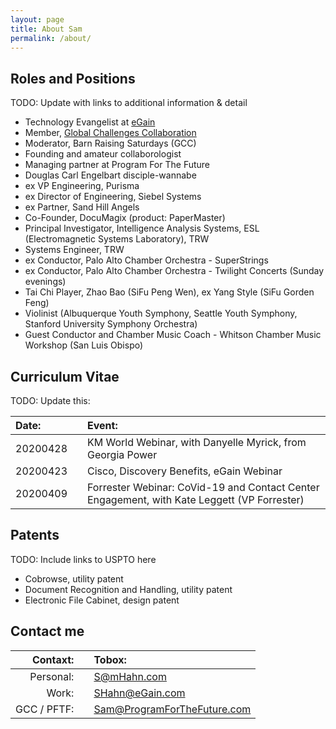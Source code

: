```yaml
---
layout: page
title: About Sam
permalink: /about/
---
```


## Roles and Positions
TODO: Update with links to additional information & detail
* Technology Evangelist at [eGain](http://egain.com)
* Member, [Global Challenges Collaboration](https://www.facebook.com/groups/GlobalChallengesCollaboration/)
* Moderator, Barn Raising Saturdays (GCC)
* Founding and amateur collaborologist
* Managing partner at Program For The Future
* Douglas Carl Engelbart disciple-wannabe
* ex VP Engineering, Purisma
* ex Director of Engineering, Siebel Systems
* ex Partner, Sand Hill Angels
* Co-Founder, DocuMagix (product: PaperMaster)
* Principal Investigator, Intelligence Analysis Systems, ESL (Electromagnetic Systems Laboratory), TRW
* Systems Engineer, TRW
* ex Conductor, Palo Alto Chamber Orchestra - SuperStrings
* ex Conductor, Palo Alto Chamber Orchestra - Twilight Concerts (Sunday evenings)
* Tai Chi Player, Zhao Bao (SiFu Peng Wen), ex Yang Style (SiFu Gorden Feng)
* Violinist (Albuquerque Youth Symphony, Seattle Youth Symphony, Stanford University Symphony Orchestra)
* Guest Conductor and Chamber Music Coach - Whitson Chamber Music Workshop (San Luis Obispo)

## Curriculum Vitae

TODO: Update this:

| **Date:** | | **Event:** |
|:---|---|:---|
| 20200428 | | KM World Webinar, with Danyelle Myrick, from Georgia Power |
| 20200423 | | Cisco, Discovery Benefits, eGain Webinar |
| 20200409 | | Forrester Webinar: CoVid-19 and Contact Center Engagement, with Kate Leggett (VP Forrester) |

## Patents

TODO: Include links to USPTO here

* Cobrowse, utility patent
* Document Recognition and Handling, utility patent
* Electronic File Cabinet, design patent

## Contact me

| **Contaxt:** | | **Tobox:** |
|---:|:---:|:---|
|   Personal: | | [S@mHahn.com](mailto:S@mHahn.com) |
|       Work: | | [SHahn@eGain.com](mailto:SHahn@eGain.com) |
| GCC / PFTF: | | [Sam@ProgramForTheFuture.com](mailto:Sam@ProgramForTheFuture.com)
